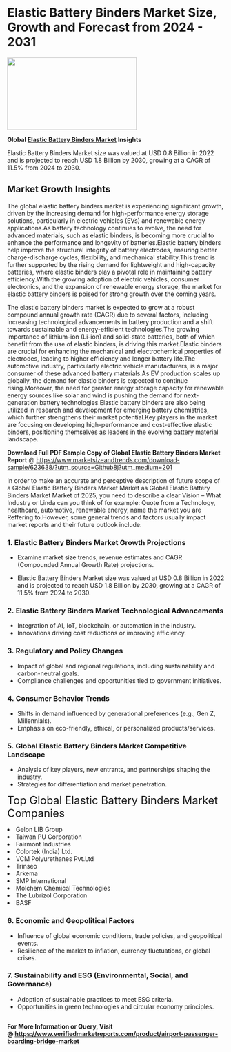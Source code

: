 <H1>Elastic Battery Binders Market Size, Growth and Forecast from 2024 - 2031</H1><img class="aligncenter size-medium wp-image-584254" src="https://thirdeyenews.in/wp-content/uploads/2024/09/Global-Market-Research-300x168.jpeg" alt="" width="300" height="168" /><p><strong>Global&nbsp;<a href="https://www.marketsizeandtrends.com/download-sample/623638/?utm_source=Github8j?utm_medium=201">Elastic Battery Binders Market</a> Insights</strong></p><p>Elastic Battery Binders Market size was valued at USD 0.8 Billion in 2022 and is projected to reach USD 1.8 Billion by 2030, growing at a CAGR of 11.5% from 2024 to 2030.</p><p><h2>Market Growth Insights</h2> <p>The global elastic battery binders market is experiencing significant growth, driven by the increasing demand for high-performance energy storage solutions, particularly in electric vehicles (EVs) and renewable energy applications.As battery technology continues to evolve, the need for advanced materials, such as elastic binders, is becoming more crucial to enhance the performance and longevity of batteries.Elastic battery binders help improve the structural integrity of battery electrodes, ensuring better charge-discharge cycles, flexibility, and mechanical stability.This trend is further supported by the rising demand for lightweight and high-capacity batteries, where elastic binders play a pivotal role in maintaining battery efficiency.With the growing adoption of electric vehicles, consumer electronics, and the expansion of renewable energy storage, the market for elastic battery binders is poised for strong growth over the coming years.</p> <p>The elastic battery binders market is expected to grow at a robust compound annual growth rate (CAGR) due to several factors, including increasing technological advancements in battery production and a shift towards sustainable and energy-efficient technologies.The growing importance of lithium-ion (Li-ion) and solid-state batteries, both of which benefit from the use of elastic binders, is driving this market.Elastic binders are crucial for enhancing the mechanical and electrochemical properties of electrodes, leading to higher efficiency and longer battery life.The automotive industry, particularly electric vehicle manufacturers, is a major consumer of these advanced battery materials.As EV production scales up globally, the demand for elastic binders is expected to continue rising.Moreover, the need for greater energy storage capacity for renewable energy sources like solar and wind is pushing the demand for next-generation battery technologies.Elastic battery binders are also being utilized in research and development for emerging battery chemistries, which further strengthens their market potential.Key players in the market are focusing on developing high-performance and cost-effective elastic binders, positioning themselves as leaders in the evolving battery material landscape.</p> <p><span class=""><strong>Download Full PDF Sample Copy of Global Elastic Battery Binders Market Report</strong> @ <a href="https://www.marketsizeandtrends.com/download-sample/623638/?utm_source=Github8j?utm_medium=201" target="_blank">https://www.marketsizeandtrends.com/download-sample/623638/?utm_source=Github8j?utm_medium=201</a></span></p><p>In order to make an accurate and perceptive description of future scope of a Global&nbsp;Elastic Battery Binders Market Market as Global&nbsp;Elastic Battery Binders Market Market of 2025, you need to describe a clear Vision &ndash; What Industry or Linda can you think of for example: Quote from a Technology, healthcare, automotive, renewable energy, name the market you are Reffering to.However, some general trends and factors usually impact market reports and their future outlook include:</p><h3>1.&nbsp;<strong>Elastic Battery Binders Market Growth Projections</strong></h3><ul><li>Examine market size trends, revenue estimates and CAGR (Compounded Annual Growth Rate) projections.</li><li><p>Elastic Battery Binders Market size was valued at USD 0.8 Billion in 2022 and is projected to reach USD 1.8 Billion by 2030, growing at a CAGR of 11.5% from 2024 to 2030.</p></li></ul><h3>2.&nbsp;<strong>Elastic Battery Binders Market Technological Advancements</strong></h3><ul><li>Integration of AI, IoT, blockchain, or automation in the industry.</li><li>Innovations driving cost reductions or improving efficiency.</li></ul><h3>3.&nbsp;<strong>Regulatory and Policy Changes</strong></h3><ul><li>Impact of global and regional regulations, including sustainability and carbon-neutral goals.</li><li>Compliance challenges and opportunities tied to government initiatives.</li></ul><h3>4.&nbsp;<strong>Consumer Behavior Trends</strong></h3><ul><li>Shifts in demand influenced by generational preferences (e.g., Gen Z, Millennials).</li><li>Emphasis on eco-friendly, ethical, or personalized products/services.</li></ul><h3>5.&nbsp;<strong>Global Elastic Battery Binders Market Competitive Landscape</strong></h3><ul><li>Analysis of key players, new entrants, and partnerships shaping the industry.</li><li>Strategies for differentiation and market penetration.</li></ul><p data-pm-slice="1 1 []"><span style="color: inherit; font-family: inherit; font-size: 25px;">Top Global Elastic Battery Binders Market Companies</span></p><div class="" data-test-id=""><p><li>Gelon LIB Group</li><li> Taiwan PU Corporation</li><li> Fairmont Industries</li><li> Colortek (India) Ltd.</li><li> VCM Polyurethanes Pvt.Ltd</li><li> Trinseo</li><li> Arkema</li><li> SMP International</li><li> Molchem Chemical Technologies</li><li> The Lubrizol Corporation</li><li> BASF</li></p></div><h3>6.&nbsp;<strong>Economic and Geopolitical Factors</strong></h3><ul><li>Influence of global economic conditions, trade policies, and geopolitical events.</li><li>Resilience of the market to inflation, currency fluctuations, or global crises.</li></ul><h3>7.&nbsp;<strong>Sustainability and ESG (Environmental, Social, and Governance)</strong></h3><ul><li>Adoption of sustainable practices to meet ESG criteria.</li><li>Opportunities in green technologies and circular economy principles.</li></ul><h2><strong style="font-size: 14px;">For More Information or Query, Visit @&nbsp;</strong><a style="background-color: #ffffff; font-size: 14px;" href="https://www.marketsizeandtrends.com/report/elastic-battery-binders-market/" target="_blank">https://www.verifiedmarketreports.com/product/airport-passenger-boarding-bridge-market</a></h2>